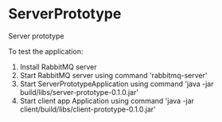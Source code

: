 # ServerPrototype
Server prototype

To test the application:

1. Install RabbitMQ server
2. Start RabbitMQ server using command 'rabbitmq-server'
4. Start ServerPrototypeApplication using command 'java -jar build/libs/server-prototype-0.1.0.jar'
5. Start client app Application using command 'java -jar client/build/libs/client-prototype-0.1.0.jar'
